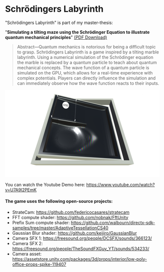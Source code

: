 # Schrödingers Labyrinth

"Schrödingers Labyrinth" is part of my master-thesis:

"**Simulating a tilting maze using the Schrödinger Equation to illustrate quantum mechanical principles**" [(PDF Download)](http://www.informatik.uni-bremen.de/agebv/downloads/published/brenig_thesis_21.pdf)

> Abstract—Quantum mechanics is notorious for being a difficult
> topic to grasp. Schrödingers Labyrinth is a game inspired by a
> tilting marble labyrinth. Using a numerical simulation of the
> Schrödinger equation the marble is replaced by a quantum
> particle to teach about quantum mechanical concepts. The wave
> function of a quantum particle is simulated on the GPU, which
> allows for a real-time experience with complex potentials. Players
> can directly influence the simulation and can immediately observe
> how the wave function reacts to their inputs.

![Screenshot](./Screenshots/level1.png)

You can watch the Youtube Demo here: https://www.youtube.com/watch?v=U7A9l2PEmK



#### The game uses the following open-source projects:

- StrateCam: https://github.com/federicocasares/stratecam
- FFT compute shader: https://github.com/nobnak/FftUnity
- Prefix Sum compute shader: https://github.com/walbourn/directx-sdk-samples/tree/master/AdaptiveTessellationCS40
- Gaussian Blur shader: https://github.com/keijiro/GaussianBlur
- Camera SFX 1: https://freesound.org/people/DCSFX/sounds/366123/
- Camera SFX 2: https://freesound.org/people/TheSoundFXGuy_YT/sounds/534233/
- Camera asset: https://assetstore.unity.com/packages/3d/props/interior/low-poly-office-props-spike-119407

